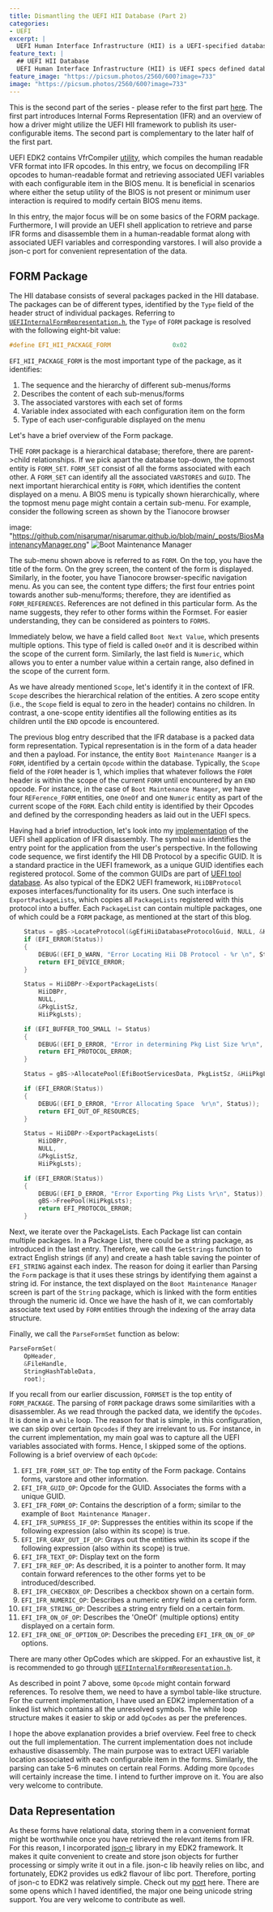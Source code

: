 ```yaml
---
title: Dismantling the UEFI HII Database (Part 2)
categories:
- UEFI
excerpt: |
  UEFI Human Interface Infrastructure (HII) is a UEFI-specified database that stores BIOS menu items. This series of blogs aims to explore the HII by recompiling it in the UEFI shell.
feature_text: |
  ## UEFI HII Database
  UEFI Human Interface Infrastructure (HII) is UEFI specs defined database that stores BIOS menu items.
feature_image: "https://picsum.photos/2560/600?image=733"
image: "https://picsum.photos/2560/600?image=733"
---
```


This is the second part of the series - please refer to the first part [here](https://nisarumar.github.io/uefi/2023/06/11/Hii_DB_Pt1/). The first part introduces Internal Forms Representation (IFR) and an overview of how a driver might utilize the UEFI HII framework to publish its user-configurable items. The second part is complementary to the later half of the first part.

UEFI EDK2 contains VfrCompiler [utility](https://github.com/tianocore/edk2/blob/master/BaseTools/UserManuals/VfrCompiler_Utility_Man_Page.rtf), which compiles the human readable VFR format into IFR opcodes. In this entry, we focus on decompiling IFR opcodes to human-readable format and retrieving associated UEFI variables with each configurable item in the BIOS menu. It is beneficial in scenarios where either the setup utility of the BIOS is not present or minimum user interaction is required to modify certain BIOS menu items.

In this entry, the major focus will be on some basics of the FORM package. Furthermore, I will provide an UEFI shell application to retrieve and parse IFR forms and disassemble them in a human-readable format along with associated UEFI variables and corresponding varstores. I will also provide a json-c port for convenient representation of the data.

## FORM Package

The HII database consists of several packages packed in the HII database. The packages can be of different types, identified by the `Type` field of the header struct of individual packages. Referring to [`UEFIInternalFormRepresentation.h`](https://github.com/tianocore/edk2/blob/master/BaseTools/Source/C/Include/Common/UefiInternalFormRepresentation.h#L83), the `Type` of `FORM` package is resolved with the following eight-bit value:
```C
#define EFI_HII_PACKAGE_FORM                 0x02
```

`EFI_HII_PACKAGE_FORM` is the most important type of the package, as it identifies:
1. The sequence and the hierarchy of different sub-menus/forms
2. Describes the content of each sub-menus/forms
3. The associated varstores with each set of forms
4. Variable index associated with each configuration item on the form
5. Type of each user-configurable displayed on the menu

Let's have a brief overview of the Form package.

THE `FORM` package is a hierarchical database; therefore, there are parent->child relationships. If we pick apart the database top-down, the topmost entity is `FORM_SET`. 
`FORM_SET` consist of all the forms associated with each other. A `FORM_SET` can identify all the associated `VARSTORES` and `GUID`. The next important hierarchical entity is `FORM`, which identifies the content displayed on a menu. A BIOS menu is typically shown hierarchically, where the topmost menu page might contain a certain sub-menu. For example, consider the following screen as shown by the Tianocore browser

image: "https://github.com/nisarumar/nisarumar.github.io/blob/main/_posts/BiosMaintenancyManager.png"
![Boot Maintenance Manager](BiosMaintenancyManager.pn)

The sub-menu shown above is referred to as `FORM`. On the top, you have the title of the form. On the grey screen, the content of the form is displayed. Similarly, in the footer, you have Tianocore browser-specific navigation menu. As you can see, the content type differs; the first four entries point towards another sub-menu/forms; therefore, they are identified as `FORM_REFERENCES`. References are not defined in this particular form. As the name suggests, they refer to other forms within the Formset. For easier understanding, they can be considered as pointers to `FORMS`.

Immediately below, we have a field called `Boot Next Value`, which presents multiple options. This type of field is called `OneOf` and it is described within the scope of the current form. Similarly, the last field is `Numeric`, which allows you to enter a number value within a certain range, also defined in the scope of the current form.

As we have already mentioned `Scope`, let's identify it in the context of IFR. `Scope` describes the hierarchical relation of the entities. A zero scope entity (i.e., the `Scope` field is equal to zero in the header) contains no children. In contrast, a one-scope entity identifies all the following entities as its children until the `END` opcode is encountered.

The previous blog entry described that the IFR database is a packed data form representation. Typical representation is in the form of a data header and then a payload. For instance, the entity `Boot Maintenance Maanger` is a `FORM`, identified by a certain `Opcode` within the database. Typically, the `Scope` field of the `FORM` header is 1, which implies that whatever follows the `FORM` header is within the scope of the current `FORM` until encountered by an `END` opcode. For instance, in the case of `Boot Maintenance Manager`, we have four `REFerence_FORM` entities, one `OneOf` and one `Numeric` entity as part of the current scope of the `FORM`. Each child entity is identified by their Opcodes and defined by the corresponding headers as laid out in the UEFI specs.

Having had a brief introduction, let's look into my [implementation](https://github.com/nisarumar/uefi-ifr-disass-app/blob/main/IFRDissApp/IFRDissApp.c) of the UEFI shell application of IFR disassembly. The symbol `main` identifies the entry point for the application from the user's perspective. In the following code sequence, we first identify the HII DB Protocol by a specific GUID. It is a standard practice in the UEFI framework, as a unique GUID identifies each registered protocol. Some of the common GUIDs are part of [UEFI tool](https://github.com/LongSoft/UEFITool) [database](https://github.com/LongSoft/UEFITool/blob/new_engine/common/guids.csv). As also typical of the EDK2 UEFI framework, `HiiDBProtocol` exposes interfaces/functionality for its users. One such interface is `ExportPackageLists`, which copies all `PackageLists` registered with this protocol into a buffer. Each `PackageList` can contain multiple packages, one of which could be a `FORM` package, as mentioned at the start of this blog.

```C
    Status = gBS->LocateProtocol(&gEfiHiiDatabaseProtocolGuid, NULL, &HiiDBPr);
    if (EFI_ERROR(Status))
    {
        DEBUG((EFI_D_WARN, "Error Locating Hii DB Protocol - %r \n", Status));
        return EFI_DEVICE_ERROR;
    }

    Status = HiiDBPr->ExportPackageLists(
        HiiDBPr,
        NULL,
        &PkgListSz,
        HiiPkgLsts);

    if (EFI_BUFFER_TOO_SMALL != Status)
    {
        DEBUG((EFI_D_ERROR, "Error in determining Pkg List Size %r\n", Status));
        return EFI_PROTOCOL_ERROR;
    }

    Status = gBS->AllocatePool(EfiBootServicesData, PkgListSz, &HiiPkgLsts);

    if (EFI_ERROR(Status))
    {
        DEBUG((EFI_D_ERROR, "Error Allocating Space  %r\n", Status));
        return EFI_OUT_OF_RESOURCES;
    }

    Status = HiiDBPr->ExportPackageLists(
        HiiDBPr,
        NULL,
        &PkgListSz,
        HiiPkgLsts);

    if (EFI_ERROR(Status))
    {
        DEBUG((EFI_D_ERROR, "Error Exporting Pkg Lists %r\n", Status));
        gBS->FreePool(HiiPkgLsts);
        return EFI_PROTOCOL_ERROR;
    }
```

Next, we iterate over the PackageLists. Each Package list can contain multiple packages. In a Package List, there could be a string package, as introduced in the last entry. Therefore, we call the `GetStrings` function to extract English strings (if any) and create a hash table saving the pointer of `EFI_STRING` against each index. The reason for doing it earlier than Parsing the `Form` package is that it uses these strings by identifying them against a string id. For instance, the text displayed on the `Boot Maintenance Manager` screen is part of the `String` package, which is linked with the form entities through the numeric id. Once we have the hash of it, we can comfortably associate text used by `FORM` entities through the indexing of the array data structure.

Finally, we call the `ParseFormSet` function as below:
```C
ParseFormSet(
    OpHeader,
    &FileHandle,
    StringHashTableData,
    root);
```

If you recall from our earlier discussion, `FORMSET` is the top entity of `FORM_PACKAGE`. The parsing of `FORM` package draws some similarities with a disassembler. As we read through the packed data, we identify the `OpCodes`. It is done in a `while` loop. The reason for that is simple, in this configuration, we can skip over certain `Opcodes` if they are irrelevant to us. For instance, in the current implementation, my main goal was to capture all the UEFI variables associated with forms. Hence, I skipped some of the options. Following is a brief overview of each `OpCode`:

1. `EFI_IFR_FORM_SET_OP`: The top entity of the Form package. Contains forms, varstore and other information.
2. `EFI_IFR_GUID_OP`: Opcode for the GUID. Associates the forms with a unique GUID.
3. `EFI_IFR_FORM_OP`: Contains the description of a form; similar to the example of `Boot Maintenance Manager.`
4. `EFI_IFR_SUPRESS_IF_OP`: Suppresses the entities within its scope if the following expression (also within its scope) is true.
5. `EFI_IFR_GRAY_OUT_IF_OP`: Grays out the entities within its scope if the following expression (also within its scope) is true.
6. `EFI_IFR_TEXT_OP`: Display text on the form
7. `EFI_IFR_REF_OP`: As described, it is a pointer to another form. It may contain forward references to the other forms yet to be introduced/described.
8. `EFI_IFR_CHECKBOX_OP`: Describes a checkbox shown on a certain form.
9. `EFI_IFR_NUMERIC_OP`: Describes a numeric entry field on a certain form.
10. `EFI_IFR_STRING_OP`: Describes a string entry field on a certain form.
11. `EFI_IFR_ON_OF_OP`: Describes the 'OneOf' (multiple options) entity displayed on a certain form.
12. `EFI_IFR_ONE_OF_OPTION_OP`: Describes the preceding `EFI_IFR_ON_OF_OP` options.

There are many other OpCodes which are skipped. For an exhaustive list, it is recommended to go through [`UEFIInternalFormRepresentation.h`](https://github.com/tianocore/edk2/blob/master/BaseTools/Source/C/Include/Common/UefiInternalFormRepresentation.h#L83).

As described in point 7 above, some `Opcode` might contain forward references. To resolve them, we need to have a symbol table-like structure. For the current implementation, I have used an EDK2 implementation of a linked list which contains all the unresolved symbols. The while loop structure makes it easier to skip or add `OpCodes` as per the preferences.

I hope the above explanation provides a brief overview. Feel free to check out the full implementation. The current implementation does not include exhaustive disassembly. The main purpose was to extract UEFI variable location associated with each configurable item in the forms. Similarly, the parsing can take 5-6 minutes on certain real Forms. Adding more `Opcodes` will certainly increase the time. I intend to further improve on it. You are also very welcome to contribute.

## Data Representation
As these forms have relational data, storing them in a convenient format might be worthwhile once you have retrieved the relevant items from IFR. For this reason, I incorporated [json-c](https://github.com/json-c/json-c) library in my EDK2 framework. It makes it quite convenient to create and store json objects for further processing or simply write it out in a file. json-c lib heavily relies on libc, and fortunately, EDK2 provides us edk2 flavour of libc port. Therefore, porting of json-c to EDK2 was relatively simple. Check out my [port](https://github.com/nisarumar/jsonc-edk2-port) here. There are some opens which I haved identified, the major one being unicode string support. You are very welcome to contribute as well.
